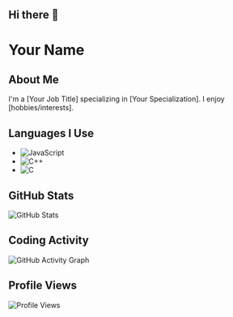 ## Hi there 👋

<!--
**Saugat-Chaudhary/Saugat-Chaudhary** is a ✨ _special_ ✨ repository because its `README.md` (this file) appears on your GitHub profile.

Here are some ideas to get you started:

- 🔭 I’m currently working on ...
- 🌱 I’m currently learning ...
- 👯 I’m looking to collaborate on ...
- 🤔 I’m looking for help with ...
- 💬 Ask me about ...
- 📫 How to reach me: ...
- 😄 Pronouns: ...
- ⚡ Fun fact: ...
-->
# Your Name

## About Me
I'm a [Your Job Title] specializing in [Your Specialization]. I enjoy [hobbies/interests].

## Languages I Use
- ![JavaScript](https://img.shields.io/badge/JavaScript-yellow)
- ![C++](https://img.shields.io/badge/C++-black)
- ![C](https://img.shields.io/badge/C-00599C?style=for-the-badge&logo=c&logoColor=white)

## GitHub Stats
![GitHub Stats](https://github-readme-stats.vercel.app/api?username=yourusername&show_icons=true)

## Coding Activity
![GitHub Activity Graph](https://activity-graph.herokuapp.com/graph?username=yourusername)

## Profile Views
![Profile Views](https://komarev.com/ghpvc/?username=yourusername)

